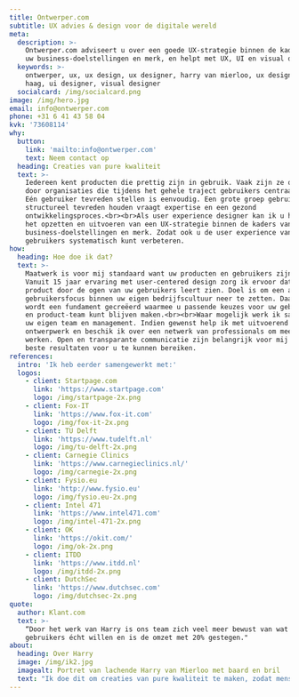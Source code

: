 ```yaml
---
title: Ontwerper.com
subtitle: UX advies & design voor de digitale wereld
meta:
  description: >-
    Ontwerper.com adviseert u over een goede UX-strategie binnen de kaders van
    uw business-doelstellingen en merk, en helpt met UX, UI en visual design.
  keywords: >-
    ontwerper, ux, ux design, ux designer, harry van mierloo, ux designer den
    haag, ui designer, visual designer
  socialcard: /img/socialcard.png
image: /img/hero.jpg
email: info@ontwerper.com
phone: +31 6 41 43 58 04
kvk: '73608114'
why:
  button:
    link: 'mailto:info@ontwerper.com'
    text: Neem contact op
  heading: Creaties van pure kwaliteit
  text: >-
    Iedereen kent producten die prettig zijn in gebruik. Vaak zijn ze ontworpen
    door organisaties die tijdens het gehele traject gebruikers centraal zetten.
    Eén gebruiker tevreden stellen is eenvoudig. Een grote groep gebruikers
    structureel tevreden houden vraagt expertise en een gezond
    ontwikkelingsproces.<br><br>Als user experience designer kan ik u helpen met
    het opzetten en uitvoeren van een UX-strategie binnen de kaders van uw
    business-doelstellingen en merk. Zodat ook u de user experience van uw
    gebruikers systematisch kunt verbeteren.
how:
  heading: Hoe doe ik dat?
  text: >-
    Maatwerk is voor mij standaard want uw producten en gebruikers zijn uniek.
    Vanuit 15 jaar ervaring met user-centered design zorg ik ervoor dat u uw
    product door de ogen van uw gebruikers leert zien. Doel is om een actieve
    gebruikersfocus binnen uw eigen bedrijfscultuur neer te zetten. Daarmee
    wordt een fundament gecreëerd waarmee u passende keuzes voor uw gebruikers
    en product-team kunt blijven maken.<br><br>Waar mogelijk werk ik samen met
    uw eigen team en management. Indien gewenst help ik met uitvoerend
    ontwerpwerk en beschik ik over een netwerk van professionals om mee samen te
    werken. Open en transparante communicatie zijn belangrijk voor mij om de
    beste resultaten voor u te kunnen bereiken.
references:
  intro: 'Ik heb eerder samengewerkt met:'
  logos:
    - client: Startpage.com
      link: 'https://www.startpage.com'
      logo: /img/startpage-2x.png
    - client: Fox-IT
      link: 'https://www.fox-it.com'
      logo: /img/fox-it-2x.png
    - client: TU Delft
      link: 'https://www.tudelft.nl'
      logo: /img/tu-delft-2x.png
    - client: Carnegie Clinics
      link: 'https://www.carnegieclinics.nl/'
      logo: /img/carnegie-2x.png
    - client: Fysio.eu
      link: 'http://www.fysio.eu'
      logo: /img/fysio.eu-2x.png
    - client: Intel 471
      link: 'https://www.intel471.com'
      logo: /img/intel-471-2x.png
    - client: OK
      link: 'https://okit.com/'
      logo: /img/ok-2x.png
    - client: ITDD
      link: 'https://www.itdd.nl'
      logo: /img/itdd-2x.png
    - client: DutchSec
      link: 'https://www.dutchsec.com'
      logo: /img/dutchsec-2x.png
quote:
  author: Klant.com
  text: >-
    “Door het werk van Harry is ons team zich veel meer bewust van wat onze
    gebruikers écht willen en is de omzet met 20% gestegen."
about:
  heading: Over Harry
  image: /img/ik2.jpg
  imagealt: Portret van lachende Harry van Mierloo met baard en bril
  text: "Ik doe dit om creaties van pure kwaliteit te maken, zodat mensen een prachtig en onbezorgd moment kunnen beleven. Van gebruiksvriendelijke website tot interessante foto, van strak slide deck tot advies over de beste indeling van een design-team.<br><br>Als ingenieur in het Industrieel Ontwerpen (TU Delft) heb ik een specialisatie in mens-product interactie. Ik startte mijn carrière als PS3/Xbox/PC game designer en won hierbij o.a. de Dutch Game Award voor “Best PC/Console Game”. Vervolgens heb ik als UX-, UI- en visual designer voor diverse B2B en B2C organisaties gewerkt. Soms werkte ik dicht op branding & marketing, soms\_in het hart van product development. In 2016 werd ik de eerste Nederlandse ontwerper met het UX Master Certificate van de gerenommeerde Nielsen Norman Group uit Silicon Valley. Sindsdien ben ik begonnen om organisaties advies te geven over de meerwaarde en praktische inzet van UX als vakgebied.<br><br>In mijn vrije tijd doe ik aan fotografie en conceptuele beeldbewerking. Daarnaast maak ik bergwandelingen en retro-sounds met synthesizers."
---
```


